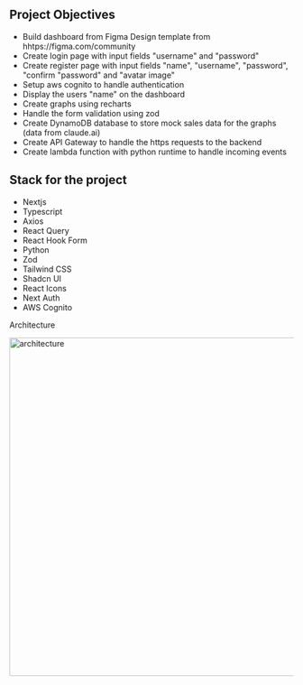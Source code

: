 ## Project Objectives

- Build dashboard from Figma Design template from hhtps://figma.com/community
- Create login page with input fields "username" and "password"
- Create register page with input fields "name", "username", "password", "confirm "password" and "avatar image"
- Setup aws cognito to handle authentication
- Display the users "name" on the dashboard
- Create graphs using recharts
- Handle the form validation using zod
- Create DynamoDB database to store mock sales data for the graphs (data from claude.ai)
- Create API Gateway to handle the https requests to the backend
- Create lambda function with python runtime to handle incoming events

## Stack for the project

- Nextjs
- Typescript
- Axios
- React Query
- React Hook Form
- Python
- Zod
- Tailwind CSS
- Shadcn UI
- React Icons
- Next Auth
- AWS Cognito

Architecture

<img src="/images/" alt="architecture" width='600'>

